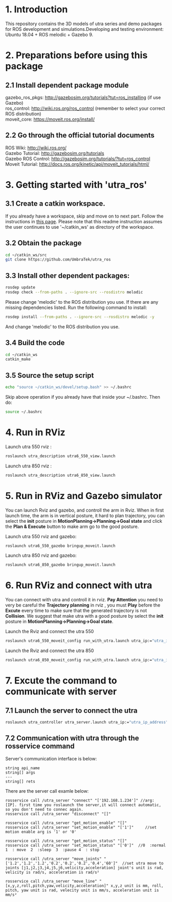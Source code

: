 

# 1. Introduction
This repository contains the 3D models of utra series and demo packages for ROS development and simulations.Developing and testing environment: Ubuntu 18.04 + ROS melodic + Gazebo 9.  


# 2. Preparations before using this package

## 2.1 Install dependent package module
gazebo_ros_pkgs: <http://gazebosim.org/tutorials?tut=ros_installing> (if use Gazebo)   
ros_control: <http://wiki.ros.org/ros_control> (remember to select your correct ROS distribution)  
moveit_core: <https://moveit.ros.org/install/>  
   
## 2.2 Go through the official tutorial documents
ROS Wiki: <http://wiki.ros.org/>  
Gazebo Tutorial: <http://gazebosim.org/tutorials>  
Gazebo ROS Control: <http://gazebosim.org/tutorials/?tut=ros_control>  
Moveit Tutorial: <http://docs.ros.org/kinetic/api/moveit_tutorials/html/>  


# 3. Getting started with 'utra_ros'
   
## 3.1 Create a catkin workspace. 
If you already have a workspace, skip and move on to next part.
Follow the instructions in [this page](http://wiki.ros.org/catkin/Tutorials/create_a_workspace). 
Please note that this readme instruction assumes the user continues to use '~/catkin_ws' as directory of the workspace.

## 3.2 Obtain the package
   ```bash
   cd ~/catkin_ws/src
   git clone https://github.com/UmbraTek/utra_ros
   ```
## 3.3 Install other dependent packages:
   ```bash
   rosdep update
   rosdep check --from-paths . --ignore-src --rosdistro melodic
   ```
   Please change 'melodic' to the ROS distribution you use. If there are any missing dependencies listed. Run the following command to install:  
   ```bash
   rosdep install --from-paths . --ignore-src --rosdistro melodic -y
   ```
   And change 'melodic' to the ROS distribution you use.  

## 3.4 Build the code
   ```bash
   cd ~/catkin_ws
   catkin_make
   ```
## 3.5 Source the setup script
```bash
echo "source ~/catkin_ws/devel/setup.bash" >> ~/.bashrc
```
Skip above operation if you already have that inside your ~/.bashrc. Then do:
```bash
source ~/.bashrc
```
# 4. Run in RViz
Launch utra 550 rviz :
```bash
roslaunch utra_description utra6_550_view.launch
```
Launch utra 850 rviz :
```bash
roslaunch utra_description utra6_850_view.launch
```

# 5. Run in RViz  and Gazebo simulator
You can launch Rviz and gazebo, and controll the arm in Rviz. When in first launch time, the arm is in vertical posture, it hard to plan trajectory, you can select the **init** posture in **MotionPlanning->Planning->Goal state** and click the **Plan & Execute** button to make arm go to the good posture.

Launch utra 550 rviz and gazebo:
```bash
roslaunch utra6_550_gazebo bringup_moveit.launch
```
Launch utra 850 rviz and gazebo:
```bash
roslaunch utra6_850_gazebo bringup_moveit.launch
```
# 6. Run RViz and connect with utra
You can connect with utra and controll it in rviz.
**Pay Attention** you need to very be careful the **Trajectory planning** in rviz , you must **Play** before the **Excute** every time to make sure that the generated trajectory is not **Collision**. We suggest that make utra with a good posture by select the **init** posture in **MotionPlanning->Planning->Goal state**.

Launch the Rviz and connect the utra 550
```bash
roslaunch utra6_550_moveit_config run_with_utra.launch utra_ip:="utra_ip_address"
```
Launch the Rviz and connect the utra 850
```bash
roslaunch utra6_850_moveit_config run_with_utra.launch utra_ip:="utra_ip_address"
```
# 7. Excute the command to communicate with server 

## 7.1 Launch the server to connect the utra

```bash
roslaunch utra_controller utra_server.launch utra_ip:="utra_ip_address"   //utra_ip_address like 192.168.1.234
```
## 7.2 Communication with utra through the rosservice command

Server's communication interface is below:

```
string api_name
string[] args
---
string[] rets

```


There are the server call examle below:

```
rosservice call /utra_server "connect" "['192.168.1.234']" //arg: [IP]. first time you roslaunch the server,it will connect automatic, so you don't need to connec again.
rosservice call /utra_server "disconnect" "[]"  

rosservice call /utra_server "get_motion_enable" "[]"
rosservice call /utra_server "set_motion_enable" "['1']"     //set motion enable arg is '1' or '0'

rosservice call /utra_server "get_motion_status" "[]"
rosservice call /utra_server "set_motion_status" "['0']"  //0  :normal 1  : move  2  :sleep  3  :pause 4  : stop

rosservice call /utra_server "move_joints" "['1.2','1.2','1.2','0.2','0.2','0.2','0.4','60']"  //set utra move to joints [j1,j2,j3,j4,j5,j6,velicity,acceleration] joint's unit is rad, velicity is rad/s, acceleration is rad/s²

rosservice call /utra_server "move_line" "[x,y,z,roll,pitch,yaw,velicity,acceleration]" x,y,z unit is mm, roll, pitch, yaw unit is rad, velecity unit is mm/s, acceleration unit is mm/s²
```
